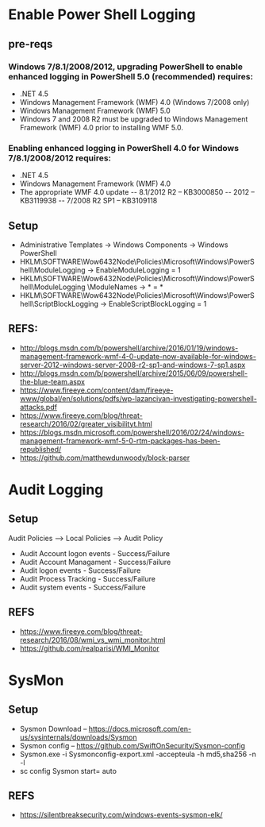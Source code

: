 # Enable Power Shell Logging
## pre-reqs
### Windows 7/8.1/2008/2012, upgrading PowerShell to enable enhanced logging in PowerShell 5.0 (recommended) requires:
- .NET 4.5
- Windows Management Framework (WMF) 4.0 (Windows 7/2008 only)
- Windows Management Framework (WMF) 5.0
- Windows 7 and 2008 R2 must be upgraded to Windows Management Framework (WMF) 4.0 prior to installing WMF 5.0.

### Enabling enhanced logging in PowerShell 4.0 for Windows 7/8.1/2008/2012 requires:
- .NET 4.5
- Windows Management Framework (WMF) 4.0
- The appropriate WMF 4.0 update
-- 8.1/2012 R2 – KB3000850
-- 2012 – KB3119938
-- 7/2008 R2 SP1 – KB3109118

## Setup
- Administrative Templates → Windows Components → Windows PowerShell
- HKLM\SOFTWARE\Wow6432Node\Policies\Microsoft\Windows\PowerShell\ModuleLogging → EnableModuleLogging = 1
- HKLM\SOFTWARE\Wow6432Node\Policies\Microsoft\Windows\PowerShell\ModuleLogging \ModuleNames → * = *
- HKLM\SOFTWARE\Wow6432Node\Policies\Microsoft\Windows\PowerShell\ScriptBlockLogging → EnableScriptBlockLogging = 1

## REFS:
- http://blogs.msdn.com/b/powershell/archive/2016/01/19/windows-management-framework-wmf-4-0-update-now-available-for-windows-server-2012-windows-server-2008-r2-sp1-and-windows-7-sp1.aspx
- http://blogs.msdn.com/b/powershell/archive/2015/06/09/powershell-the-blue-team.aspx
- https://www.fireeye.com/content/dam/fireeye-www/global/en/solutions/pdfs/wp-lazanciyan-investigating-powershell-attacks.pdf
- https://www.fireeye.com/blog/threat-research/2016/02/greater_visibilityt.html
- https://blogs.msdn.microsoft.com/powershell/2016/02/24/windows-management-framework-wmf-5-0-rtm-packages-has-been-republished/
- https://github.com/matthewdunwoody/block-parser

# Audit Logging
## Setup
Audit Policies –> Local Policies –> Audit Policy
- Audit Account logon events - Success/Failure
- Audit Account Managament - Success/Failure
- Audit logon events - Success/Failure
- Audit Process Tracking - Success/Failure
- Audit system events - Success/Failure

## REFS
- https://www.fireeye.com/blog/threat-research/2016/08/wmi_vs_wmi_monitor.html
- https://github.com/realparisi/WMI_Monitor

# SysMon
## Setup
- Sysmon Download – https://docs.microsoft.com/en-us/sysinternals/downloads/Sysmon
- Sysmon config – https://github.com/SwiftOnSecurity/Sysmon-config
- Sysmon.exe -i Sysmonconfig-export.xml -accepteula -h md5,sha256 -n -l
- sc config Sysmon start= auto

## REFS
- https://silentbreaksecurity.com/windows-events-sysmon-elk/

